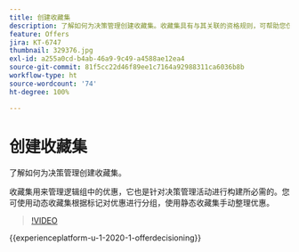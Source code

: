 ```yaml
---
title: 创建收藏集
description: 了解如何为决策管理创建收藏集。收藏集具有与其关联的资格规则，可帮助您仅向相关客户显示这些收藏集。
feature: Offers
jira: KT-6747
thumbnail: 329376.jpg
exl-id: a255a0cd-b4ab-46a9-9c49-a4588ae12ea4
source-git-commit: 81f5cc22d46f89ee1c7164a92988311ca6036b8b
workflow-type: ht
source-wordcount: '74'
ht-degree: 100%

---
```


# 创建收藏集

了解如何为决策管理创建收藏集。

收藏集用来管理逻辑组中的优惠，它也是针对决策管理活动进行构建所必需的。您可使用动态收藏集根据标记对优惠进行分组，使用静态收藏集手动整理优惠。

>[!VIDEO](https://video.tv.adobe.com/v/329376?quality=12&learn=on)

{{experienceplatform-u-1-2020-1-offerdecisioning}}